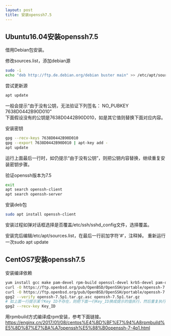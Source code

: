 ```yaml
---
layout: post
title: 安装openssh7.5
---
```


## Ubuntu16.04安装openssh7.5

借用Debian包安装。

修改sources.list，添加debian源
```bash
sudo -i
echo "deb http://ftp.de.debian.org/debian buster main" >> /etc/apt/sources.list
```

尝试更新源
```bash
apt update
```
一般会提示“由于没有公钥，无法验证下列签名： NO_PUBKEY 7638D0442B90D010”  
下面假设没有的公钥是7638D0442B90D010，如是其它值则替换下面对应内容。

安装密钥
```bash
gpg --recv-keys 7638D0442B90D010
gpg --export 7638D0442B90D010 | apt-key add -
apt update
```
运行上面最后一行时，如仍提示“由于没有公钥”，则把公钥内容替换，继续重复安装密钥步骤。

验证openssh版本为7.5
```bash
exit
apt search openssh-client
apt search openssh-server
```

安装deb包
```bash
sudo apt install openssh-client
```
安装过程如弹对话框选择是否覆盖/etc/ssh/sshd_config文件，选择覆盖。

安装完后编辑/etc/apt/sources.list，在最后一行前加字符'#'，注释掉。
重新运行一次sudo apt update

## CentOS7安装openssh7.5

安装编译依赖
```bash
yum install gcc make pam-devel rpm-build openssl-devel krb5-devel pam-devel zlib-devel
curl -O https://ftp.openbsd.org/pub/OpenBSD/OpenSSH/portable/openssh-7.5p1.tar.gz
curl -O https://ftp.openbsd.org/pub/OpenBSD/OpenSSH/portable/openssh-7.5p1.tar.gz.asc
gpg2 --verify openssh-7.5p1.tar.gz.asc openssh-7.5p1.tar.gz
# 如上面一行提示某个Key ID不存在，则把下面一行Key_ID换成提示的值执行，然后重复执行上面一行。
gpg2 --recv-key Key_ID
```

用rpmbuild方式编译成rpm安装，参考下面链接。
https://enginx.cn/2017/01/08/centos%E4%BD%BF%E7%94%A8rpmbuild%E5%8D%87%E7%BA%A7openssh%E5%88%B0openssh-7-4p1.html
